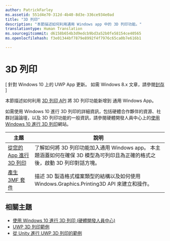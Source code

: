 ```yaml
---
author: PatrickFarley
ms.assetid: 551d4e70-312d-4b40-8d3e-336ce934e0ad
title: "3D 列印"
description: "本節描述如何利用通用 Windows app 中的 3D 列印功能。"
translationtype: Human Translation
ms.sourcegitcommit: d6158b654b3d9edcb9bd3a52b0fe58154ce40565
ms.openlocfilehash: f3e01344bf7879e8992f4f7976c65ca0b7e616b1

---
```

# 3D 列印

\[ 針對 Windows 10 上的 UWP App 更新。 如需 Windows 8.x 文章，請參閱[封存](http://go.microsoft.com/fwlink/p/?linkid=619132) \]

本節描述如何利用 [3D 列印 API](https://msdn.microsoft.com/library/windows/apps/windows.graphics.printing3d.aspx) 將 3D 列印功能新增到 通用 Windows App。  

<!-- ![the 3D printing from Unity sample uses Windows 3D print APIs to facilitate the printing of a textured model asset from Unity software](images/unity-app-screenshot-002.png) -->

如需使用 Windows 10 進行 3D 列印的詳細資訊，包括硬體合作夥伴的資源、社群討論論壇，以及 3D 列印功能的一般資訊，請參閱硬體開發人員中心上的[使用 Windows 10 進行 3D 列印](https://developer.microsoft.com/windows/hardware/3d-print-support-windows-10)網站。

| 主題 | 說明 | 
|-------|-------------|
| [從您的 App 進行 3D 列印](3d-print-from-app.md) | 了解如何將 3D 列印功能加入通用 Windows app。 本主題涵蓋如何在確保 3D 模型為可列印且為正確的格式之後，啟動 3D 列印對話方塊。 |
| [產生 3MF 套件](generate-3mf.md) | 描述 3D 製造格式檔案類型的結構以及如何使用 Windows.Graphics.Printing3D API 來建立和操作。 |

## 相關主題

* [使用 Windows 10 進行 3D 列印 (硬體開發人員中心)](https://developer.microsoft.com/windows/hardware/3d-print-support-windows-10)
* [UWP 3D 列印範例](https://github.com/Microsoft/Windows-universal-samples/tree/master/Samples/3DPrinting)
* [從 Unity 進行 UWP 3D 列印的範例](https://github.com/Microsoft/Windows-universal-samples/tree/master/Samples/3DPrintingFromUnity)

 




<!--HONumber=Sep16_HO2-->


